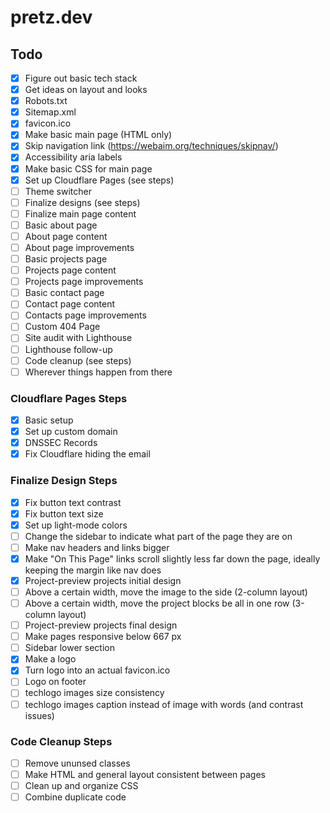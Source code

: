 # pretz.dev

## Todo

- [x] Figure out basic tech stack
- [x] Get ideas on layout and looks
- [x] Robots.txt
- [x] Sitemap.xml
- [x] favicon.ico
- [x] Make basic main page (HTML only)
- [x] Skip navigation link (<https://webaim.org/techniques/skipnav/>)
- [x] Accessibility aria labels
- [x] Make basic CSS for main page
- [x] Set up Cloudflare Pages (see steps)
- [ ] Theme switcher
- [ ] Finalize designs (see steps)
- [ ] Finalize main page content
- [ ] Basic about page
- [ ] About page content
- [ ] About page improvements
- [ ] Basic projects page
- [ ] Projects page content
- [ ] Projects page improvements
- [ ] Basic contact page
- [ ] Contact page content
- [ ] Contacts page improvements
- [ ] Custom 404 Page
- [ ] Site audit with Lighthouse
- [ ] Lighthouse follow-up
- [ ] Code cleanup (see steps)
- [ ] Wherever things happen from there

### Cloudflare Pages Steps

- [x] Basic setup
- [x] Set up custom domain
- [x] DNSSEC Records
- [x] Fix Cloudflare hiding the email

### Finalize Design Steps

- [x] Fix button text contrast
- [x] Fix button text size
- [x] Set up light-mode colors
- [ ] Change the sidebar to indicate what part of the page they are on
- [ ] Make nav headers and links bigger
- [x] Make "On This Page" links scroll slightly less far down the page, ideally keeping the margin like nav does
- [x] Project-preview projects initial design
- [ ] Above a certain width, move the image to the side (2-column layout)
- [ ] Above a certain width, move the project blocks be all in one row (3-column layout)
- [ ] Project-preview projects final design
- [ ] Make pages responsive below 667 px
- [ ] Sidebar lower section
- [x] Make a logo
- [x] Turn logo into an actual favicon.ico
- [ ] Logo on footer
- [ ] techlogo images size consistency
- [ ] techlogo images caption instead of image with words (and contrast issues)

### Code Cleanup Steps

- [ ] Remove ununsed classes
- [ ] Make HTML and general layout consistent between pages
- [ ] Clean up and organize CSS
- [ ] Combine duplicate code
